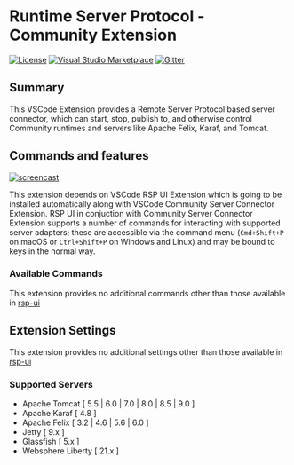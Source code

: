 # Runtime Server Protocol - Community Extension

[![License](https://img.shields.io/badge/license-EPLv2.0-brightgreen.svg)](https://github.com/redhat-developer/rsp-server-community/blob/master/README.md)
[![Visual Studio Marketplace](https://vsmarketplacebadge.apphb.com/version/redhat.vscode-community-server-connector.svg)](https://marketplace.visualstudio.com/items?itemName=redhat.vscode-community-server-connector)
[![Gitter](https://badges.gitter.im/redhat-developer/server-connector.svg)](https://gitter.im/redhat-developer/rsp-server-connector?utm_source=badge&utm_medium=badge&utm_campaign=pr-badge)


## Summary

This VSCode Extension provides a Remote Server Protocol based server connector, which can start, stop, publish to, and otherwise control Community runtimes and servers like Apache Felix, Karaf, and Tomcat.


## Commands and features

[![ screencast ](https://img.youtube.com/vi/8JIcEzoPhlE/hqdefault.jpg)](https://youtu.be/8JIcEzoPhlE)

This extension depends on VSCode RSP UI Extension which is going to be installed automatically along with VSCode Community Server Connector Extension. RSP UI in conjuction with Community Server Connector Extension supports a number of commands for interacting with supported server adapters; these are accessible via the command menu (`Cmd+Shift+P` on macOS or `Ctrl+Shift+P` on Windows and Linux) and may be bound to keys in the normal way.


### Available Commands
   This extension provides no additional commands other than those available in [rsp-ui](https://github.com/redhat-developer/vscode-rsp-ui#available-commands)

## Extension Settings
   This extension provides no additional settings other than those available in [rsp-ui](https://github.com/redhat-developer/vscode-rsp-ui#extension-settings)

### Supported Servers
   * Apache Tomcat [ 5.5 | 6.0 | 7.0 | 8.0 | 8.5 | 9.0 ]
   * Apache Karaf [ 4.8 ] 
   * Apache Felix [ 3.2 | 4.6 | 5.6 | 6.0 ]
   * Jetty [ 9.x ]
   * Glassfish [ 5.x ]
   * Websphere Liberty [ 21.x ]

